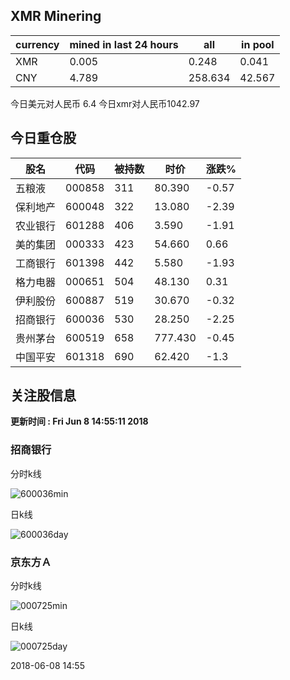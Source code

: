## XMR Minering

|currency|mined in last 24 hours|all|in pool|
|---|---|---|---|
|XMR|0.005|0.248|0.041|
|CNY|4.789|258.634|42.567|

今日美元对人民币 6.4	今日xmr对人民币1042.97


## 今日重仓股 

|股名|代码|被持数|时价|涨跌%|
|---|---|---|---|---|
|五粮液|000858|311|80.390|-0.57|
|保利地产|600048|322|13.080|-2.39|
|农业银行|601288|406|3.590|-1.91|
|美的集团|000333|423|54.660|0.66|
|工商银行|601398|442|5.580|-1.93|
|格力电器|000651|504|48.130|0.31|
|伊利股份|600887|519|30.670|-0.32|
|招商银行|600036|530|28.250|-2.25|
|贵州茅台|600519|658|777.430|-0.45|
|中国平安|601318|690|62.420|-1.3|

## 关注股信息
**更新时间 : Fri Jun  8 14:55:11 2018**
### 招商银行 
分时k线

![600036min](http://image.sinajs.cn/newchart/min/n/sh600036.gif)

日k线

![600036day](http://image.sinajs.cn/newchart/daily/n/sh600036.gif)

### 京东方Ａ 
分时k线

![000725min](http://image.sinajs.cn/newchart/min/n/sz000725.gif)

日k线

![000725day](http://image.sinajs.cn/newchart/daily/n/sz000725.gif)

2018-06-08 14:55